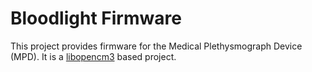 Bloodlight Firmware
===================

This project provides firmware for the Medical Plethysmograph Device (MPD).
It is a [libopencm3](https://github.com/libopencm3/libopencm3) based project.
